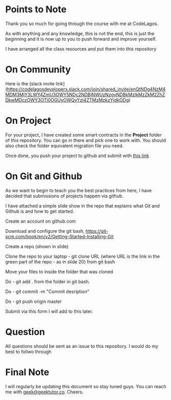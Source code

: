 # Points to Note

Thank you so much for going through the course with me at CodeLagos.

As with anything and any knowledge, this is not the end, this is just the beginning and it is now up to you to push forward and improve yourself.

I have arranged all the class resources and put them into this repository

# On Community

Here is the [slack invite link] (https://codelagosdevelopers.slack.com/join/shared_invite/enQtNDg4NzM4MDM3MjY3LWY4ZmU3OWY5NDc2NDBjNWUzNzgyNDBkMzlkMzZkM2ZhZDkwMDczOWY3OTI0OGUyOWQyYzI4ZTMzMzkzYjdkODg)

# On Project

For your project, I have created some smart contracts in the **Project** folder of this repository. You can go in there and pick one to work with. You should also check the folder equivalent migration file you need.

Once done, you push your project to github and submit with [this link](https://docs.google.com/forms/d/e/1FAIpQLSdqVxZ9QIz_u88mhCGZ0NU3JwG4OJTVOkVc0QuAfCCw3bjuzQ/viewform)


# On Git and Github

As we want to begin to teach you the best practices from here, I have decided that submissions of projects happen via github.

I have attached a simple slide show in the repo that explains what Git and Github is and how to get started.

Create an account on github.com

Download and configure the git bash, https://git-scm.com/book/en/v2/Getting-Started-Installing-Git

Create a repo (shown in slide)

Clone the repo to your laptop - git clone URL 
(where URL is the link in the green part of the repo - as in slide 20) from git bash

Move your files to inside the folder that was cloned

Do - git add . from the folder in git bash.

Do - git commit -m "Commit desription"

Do - git push origin master

Submit via this form I will add to this later.

# Question

All questions should be sent as an issue to this repository. I would do my best to follwo through

# Final Note

I will regularly be updating this document so stay tuned guys. You can reach me with [geek@geektutor.co](mailto:geek@geektutor.co). Cheers.